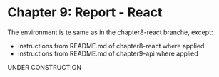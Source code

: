 Chapter 9: Report - React
=========================

The environment is te same as in the chapter8-react branche, except:
- instructions from README.md of chapter8-react where applied
- instructions from README.md of chapter9-api where applied

UNDER CONSTRUCTION